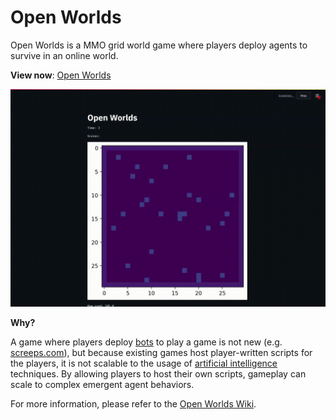 # Open Worlds

Open Worlds is a MMO grid world game where players deploy agents to survive in an online world.

**View now**: [Open Worlds](https://share.streamlit.io/jetnew/open-worlds-interface)

![image](assets/demo.gif)

**Why?**

A game where players deploy [bots](https://en.wikipedia.org/wiki/Internet_bot) to play a game is not new (e.g. [screeps.com](https://screeps.com)), but because existing games host player-written scripts for the players, it is not scalable to the usage of [artificial intelligence](https://en.wikipedia.org/wiki/Deep_learning) techniques. By allowing players to host their own scripts, gameplay can scale to complex emergent agent behaviors.

For more information, please refer to the [Open Worlds Wiki](https://github.com/jetnew/open-worlds/wiki).